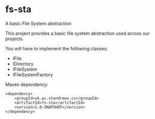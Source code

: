 # fs-sta
A basic File System abstraction

This project provides a basic file system abstraction used across our projects. 

You will have to implement the following classes:

- IFile
- IDirectory
- IFileSystem
- IFileSystemFactory

Maven dependency:

```
<dependency>
    <groupId>uk.ac.standrews.cs</groupId>
    <artifactId>fs-sta</artifactId>
    <version>1.0-SNAPSHOT</version>
</dependency>
```
